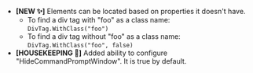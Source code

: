 * **[NEW ✨]** Elements can be located based on properties it doesn't have.
  * To find a div tag with "foo" as a class name: `DivTag.WithClass("foo")`
  * To find a div tag without "foo" as a class name: `DivTag.WithClass("foo", false)`
* **[HOUSEKEEPING 🧹]** Added ability to configure "HideCommandPromptWindow". It is true by default.